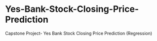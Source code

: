 # Yes-Bank-Stock-Closing-Price-Prediction
Capstone Project- Yes Bank Stock Closing Price Prediction (Regression)
